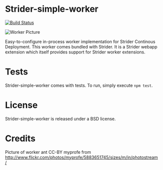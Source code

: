 Strider-simple-worker
=====================

[![Build Status](https://strider-demo.herokuapp.com/51e0b90c8e11b6f10a000008/Strider-CD/strider-simple-worker/badge)](https://strider-demo.herokuapp.com)

![Worker Picture](http://farm6.staticflickr.com/5187/5883651745_c17fb322df.jpg)

Easy-to-configure in-process worker implementation for Strider Continous
Deployment. This worker comes bundled with Strider. It is a Strider webapp extension which itself
provides support for Strider worker extensions.

Tests
=====

Strider-simple-worker comes with tests. To run, simply execute `npm test`.

License
=======

Strider-simple-worker is released under a BSD license.

Credits
=======

Picture of worker ant CC-BY myprofe from http://www.flickr.com/photos/myprofe/5883651745/sizes/m/in/photostream/
